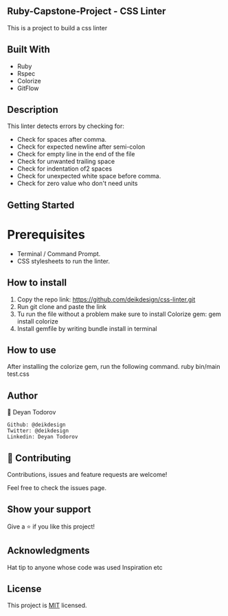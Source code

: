 ## Ruby-Capstone-Project - CSS Linter
This is a project to build a css linter

## Built With
* Ruby
* Rspec
* Colorize
* GitFlow

## Description
This linter detects errors by checking for:

* Check for spaces after comma.
* Check for expected newline after semi-colon
* Check for empty line in the end of the file
* Check for unwanted trailing space
* Check for indentation of2 spaces
* Check for unexpected white space before comma.
* Check for zero value who don't need units



## Getting Started
# Prerequisites
  * Terminal / Command Prompt.
  * CSS stylesheets to run the linter.


  ## How to install

  1. Copy the repo link: https://github.com/deikdesign/css-linter.git
  2. Run git clone and paste the link
  3. Tu run the file without a problem make sure to install Colorize gem: gem install colorize
  4. Install gemfile by writing bundle install in terminal

  ## How to use
  After installing the colorize gem, run the following command.
    ruby bin/main test.css


## Author
👤 Deyan Todorov

    Github: @deikdesign
    Twitter: @deikdesign
    Linkedin: Deyan Todorov

## 🤝 Contributing
  Contributions, issues and feature requests are welcome!

  Feel free to check the issues page.

## Show your support
  Give a ⭐️ if you like this project!
  

## Acknowledgments
  Hat tip to anyone whose code was used
  Inspiration
  etc

## License
This project is [MIT](lic.url) licensed.